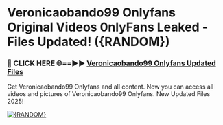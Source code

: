 # Veronicaobando99 Onlyfans Original Videos 0nlyFans Leaked - Files Updated! ({RANDOM})

<h3>🔴 CLICK HERE 🌐==►► <a href="https://betterlinks.top/A2PfLJ" rel="nofollow">Veronicaobando99 Onlyfans Updated Files</a></h3>

Get Veronicaobando99 Onlyfans and all content. Now you can access all videos and pictures of Veronicaobando99 Onlyfans. New Updated Files 2025!

[![{RANDOM}](https://i.imgur.com/ppqm5kG.gif)](https://betterlinks.top/A2PfLJ)